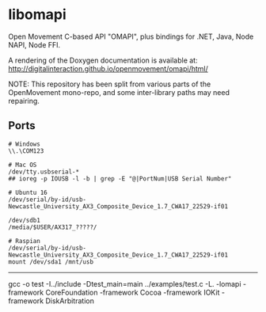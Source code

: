 # libomapi

Open Movement C-based API "OMAPI", plus bindings for .NET, Java, Node NAPI, Node FFI.

A rendering of the Doxygen documentation is available at: http://digitalinteraction.github.io/openmovement/omapi/html/

NOTE: This repository has been split from various parts of the OpenMovement mono-repo, and some inter-library paths may need repairing.


## Ports

```
# Windows
\\.\COM123
```

```
# Mac OS
/dev/tty.usbserial-*
## ioreg -p IOUSB -l -b | grep -E "@|PortNum|USB Serial Number"
```

```
# Ubuntu 16
/dev/serial/by-id/usb-Newcastle_University_AX3_Composite_Device_1.7_CWA17_22529-if01

/dev/sdb1
/media/$USER/AX317_?????/
```

```
# Raspian
/dev/serial/by-id/usb-Newcastle_University_AX3_Composite_Device_1.7_CWA17_22529-if01
mount /dev/sda1 /mnt/usb
```


---

<!--


gcc -o test -I../include -Dtest_main=main ../examples/test.c -L. -lomapi  
-->




gcc -o test -I../include -Dtest_main=main ../examples/test.c -L. -lomapi -framework CoreFoundation -framework Cocoa -framework IOKit -framework DiskArbitration